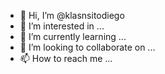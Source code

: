 - 👋 Hi, I’m @klasnsitodiego
- 👀 I’m interested in ...
- 🌱 I’m currently learning ...
- 💞️ I’m looking to collaborate on ...
- 📫 How to reach me ...

<!---
klasnsitodiego/klasnsitodiego is a ✨ special ✨ repository because its `README.md` (this file) appears on your GitHub profile.
You can click the Preview link to take a look at your changes.
--->
